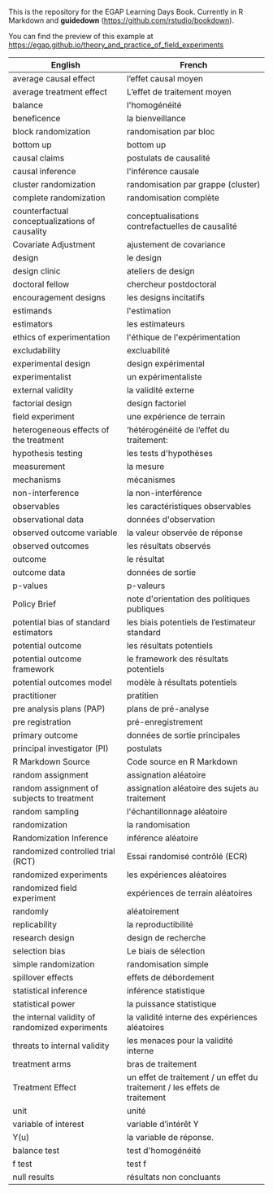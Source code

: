 This is the repository for the EGAP Learning Days Book. Currently in R Markdown and **guidedown** (https://github.com/rstudio/bookdown).

You can find the preview of this example at <https://egap.github.io/theory_and_practice_of_field_experiments>

| English     | French      |
| ----------- | ----------- |
| average causal effect |  l’effet causal moyen |
| average treatment effect |  L’effet de traitement moyen |
| balance |  l'homogénéité |
| beneficence | la bienveillance |
| block randomization | randomisation par bloc |
| bottom up | bottom up |
| causal claims | postulats de causalité |
| causal inference | l'inférence causale |
| cluster randomization | randomisation par grappe (cluster) |
| complete randomization | randomisation complète |
| counterfactual conceptualizations of causality | conceptualisations contrefactuelles de causalité |
| Covariate Adjustment | ajustement de covariance |
| design | le design |
| design clinic | ateliers de design |
| doctoral fellow | chercheur postdoctoral |
| encouragement designs | les designs incitatifs |
| estimands | l'estimation |
| estimators | les estimateurs |
| ethics of experimentation | l'éthique de l'expérimentation |
| excludability | excluabilité |
| experimental design | design expérimental |
| experimentalist | un expérimentaliste |
| external validity | la validité externe |
| factorial design | design factoriel |
| field experiment | une expérience de terrain |
| heterogeneous effects of the treatment | ’hétérogénéité de l’effet du traitement: |
| hypothesis testing | les tests d'hypothèses |
| measurement | la mesure |
| mechanisms | mécanismes |
| non-interference | la non-interférence |
| observables | les caractéristiques observables |
| observational data | données d'observation |
| observed outcome variable | la valeur observée de réponse  |
| observed outcomes | les résultats observés |
| outcome | le résultat |
| outcome data | données de sortie |
| p-values | p-valeurs |
| Policy Brief | note d'orientation des politiques publiques |
| potential bias of standard estimators | les biais potentiels de l’estimateur standard |
| potential outcome | les résultats potentiels |
| potential outcome framework | le framework des résultats potentiels |
| potential outcomes model | modèle à résultats potentiels |
| practitioner | pratitien |
| pre analysis plans (PAP) | plans de pré-analyse |
| pre registration | pré-enregistrement |
| primary outcome | données de sortie principales |
| principal investigator (PI) | postulats |
| R Markdown Source | Code source en R Markdown |
| random assignment | assignation aléatoire |
| random assignment of subjects to treatment | assignation aléatoire des sujets au traitement |
| random sampling | l'échantillonnage aléatoire |
| randomization | la randomisation |
| Randomization Inference | inférence aléatoire |
| randomized controlled trial (RCT) | Essai randomisé contrôlé (ECR) |
| randomized experiments | les expériences aléatoires |
| randomized field experiment | expériences de terrain aléatoires |
| randomly | aléatoirement |
| replicability | la reproductibilité |
| research design | design de recherche |
| selection bias | Le biais de sélection |
| simple randomization | randomisation simple |
| spillover effects | effets de débordement |
| statistical inference | inférence statistique |
| statistical power | la puissance statistique |
| the internal validity of randomized experiments | la validité interne des expériences aléatoires |
| threats to internal validity | les menaces pour la validité interne |
| treatment arms | bras de traitement |
| Treatment Effect | un effet de traitement / un effet du traitement / les effets de traitement |
| unit | unité |
| variable of interest | variable d’intérêt Y |
| Y(u) | la variable de réponse. |
| balance test | test d'homogénéité |
| f test | test f |
| null results | résultats non concluants |
